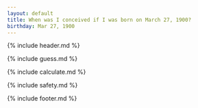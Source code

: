 ```yaml
---
layout: default
title: When was I conceived if I was born on March 27, 1900?
birthday: Mar 27, 1900
---
```


{% include header.md %}

{% include guess.md %}

{% include calculate.md %}

{% include safety.md %}

{% include footer.md %}



